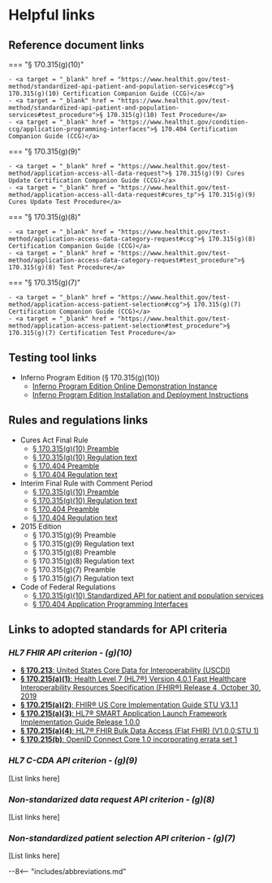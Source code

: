 # Helpful links

## **Reference document links**

=== "§ 170.315(g)(10)"

    - <a target = "_blank" href = "https://www.healthit.gov/test-method/standardized-api-patient-and-population-services#ccg">§ 170.315(g)(10) Certification Companion Guide (CCG)</a>
    - <a target = "_blank" href = "https://www.healthit.gov/test-method/standardized-api-patient-and-population-services#test_procedure">§ 170.315(g)(10) Test Procedure</a>
    - <a target = "_blank" href = "https://www.healthit.gov/condition-ccg/application-programming-interfaces">§ 170.404 Certification Companion Guide (CCG)</a>

=== "§ 170.315(g)(9)"

    - <a target = "_blank" href = "https://www.healthit.gov/test-method/application-access-all-data-request">§ 170.315(g)(9) Cures Update Certification Companion Guide (CCG)</a>
    - <a target = "_blank" href = "https://www.healthit.gov/test-method/application-access-all-data-request#cures_tp">§ 170.315(g)(9) Cures Update Test Procedure</a>

=== "§ 170.315(g)(8)"

    - <a target = "_blank" href = "https://www.healthit.gov/test-method/application-access-data-category-request#ccg">§ 170.315(g)(8) Certification Companion Guide (CCG)</a>
    - <a target = "_blank" href = "https://www.healthit.gov/test-method/application-access-data-category-request#test_procedure">§ 170.315(g)(8) Test Procedure</a>

=== "§ 170.315(g)(7)"

    - <a target = "_blank" href = "https://www.healthit.gov/test-method/application-access-patient-selection#ccg">§ 170.315(g)(7) Certification Companion Guide (CCG)</a>
    - <a target = "_blank" href = "https://www.healthit.gov/test-method/application-access-patient-selection#test_procedure">§ 170.315(g)(7) Certification Test Procedure</a>

## **Testing tool links**

- Inferno Program Edition (§ 170.315(g)(10))
    - <a target = "_blank" href = "https://inferno.healthit.gov/inferno">Inferno Program Edition Online Demonstration Instance</a>
    - <a target = "_blank" href = "https://github.com/onc-healthit/inferno-program#installation-and-deployment">Inferno Program Edition Installation and Deployment Instructions</a>

## **Rules and regulations links**

- Cures Act Final Rule
    - <a target = "_blank" href = "https://www.federalregister.gov/d/2020-07419/p-1162">§ 170.315(g)(10) Preamble</a>
    - <a target = "_blank" href = "https://www.federalregister.gov/d/2020-07419/p-3456">§ 170.315(g)(10) Regulation text</a>
    - <a target = "_blank" href = "https://www.federalregister.gov/d/2020-07419/p-1263">§ 170.404 Preamble</a>
    - <a target = "_blank" href = "https://www.federalregister.gov/d/2020-07419/p-3518">§ 170.404 Regulation text</a>
- Interim Final Rule with Comment Period
    - <a target = "_blank" href = "https://www.federalregister.gov/d/2020-24376/p-136">§ 170.315(g)(10) Preamble</a>
    - <a target = "_blank" href = "https://www.federalregister.gov/d/2020-24376/p-282">§ 170.315(g)(10) Regulation text</a>
    - <a target = "_blank" href = "https://www.federalregister.gov/d/2020-24376/p-98">§ 170.404 Preamble</a>
    - <a target = "_blank" href = "https://www.federalregister.gov/d/2020-07419/p-3518">§ 170.404 Regulation text</a>
- 2015 Edition
    - § 170.315(g)(9) Preamble
    - § 170.315(g)(9) Regulation text
    - § 170.315(g)(8) Preamble
    - § 170.315(g)(8) Regulation text
    - § 170.315(g)(7) Preamble
    - § 170.315(g)(7) Regulation text
- Code of Federal Regulations
    - <a target = "_blank" href = "https://ecfr.federalregister.gov/current/title-45/subtitle-A/subchapter-D/part-170/subpart-C/section-170.315#p-170.315(g)(10)">§ 170.315(g)(10) Standardized API for patient and population services</a>
    - <a target = "_blank" href = "https://ecfr.federalregister.gov/current/title-45/subtitle-A/subchapter-D/part-170#p-170.404(a)">§ 170.404 Application Programming Interfaces</a>

## **Links to adopted standards for API criteria**
### *HL7 FHIR API criterion - (g)(10)*

- <a target = "_blank" href = "https://www.healthit.gov/isa/us-core-data-interoperability-uscdi">**§ 170.213**: United States Core Data for Interoperability (USCDI)</a>
- <a target = "_blank" href = "http://hl7.org/fhir/directory.html">**§ 170.215(a)(1)**: Health Level 7 (HL7®) Version 4.0.1 Fast Healthcare Interoperability Resources Specification (FHIR®) Release 4, October 30, 2019</a>
- <a target = "_blank" href = "http://hl7.org/fhir/us/core/STU3.1.1/">**§ 170.215(a)(2)**: FHIR® US Core Implementation Guide STU V3.1.1</a>
- <a target = "_blank" href = "http://hl7.org/fhir/smart-app-launch/">**§ 170.215(a)(3)**: HL7® SMART Application Launch Framework Implementation Guide Release 1.0.0</a>
- <a target = "_blank" href = "http://www.hl7.org/fhir/uv/bulkdata/history.cfml">**§ 170.215(a)(4)**: HL7® FHIR Bulk Data Access (Flat FHIR) (V1.0.0:STU 1)</a>
- <a target = "_blank" href = "https://openid.net/specs/openid-connect-core-1_0.html">**§ 170.215(b)**: OpenID Connect Core 1.0 incorporating errata set 1</a>

### *HL7 C-CDA API criterion - (g)(9)*

[List links here]

### *Non-standarized data request API criterion - (g)(8)*

[List links here]

### *Non-standardized patient selection API criterion - (g)(7)*

[List links here]

--8<-- "includes/abbreviations.md"